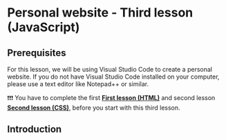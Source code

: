 # Personal website - Third lesson (JavaScript)

## Prerequisites

For this lesson, we will be using Visual Studio Code to create a personal website.
If you do not have Visual Studio Code installed on your computer, please use a text editor like Notepad++ or similar.

❗❗❗ You have to complete the first [**First lesson (HTML)**](./first-lesson.md) and second lesson [**Second lesson (CSS)**](./second-lesson.md), before you start with this third lesson.

## Introduction

